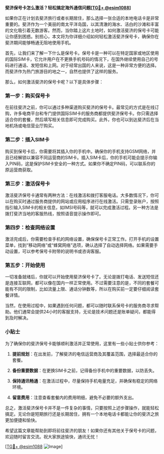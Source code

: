**斐济保号卡怎么激活？轻松搞定海外通信问题[[TG💪+ @esim1088](https://t.me/s/esim1088)]**

如果你正在计划去斐济旅行或者长期居住，那么选择一张合适的本地电话卡是非常重要的。斐济作为一个美丽的南太平洋岛国，以其清澈的海水、洁白的沙滩和丰富的文化吸引着无数游客。然而，当你踏上这片土地时，如何激活斐济的保号卡可能让你感到困惑。别担心，本文将为你详细介绍如何轻松激活斐济保号卡，确保你在斐济期间能够畅通无阻地使用手机。

首先，让我们来了解一下什么是保号卡。保号卡是一种可以在特定国家或地区使用的国际SIM卡，它允许用户在不更换手机号码的情况下，在国外继续使用自己的号码进行通话、发短信和上网。对于经常出国的人来说，这是一种非常方便的选择。而斐济作为热门旅游目的地之一，自然也提供了这样的服务。

那么，如何激活斐济的保号卡呢？以下是具体步骤：

### 第一步：购买保号卡

在前往斐济之前，你可以通过多种渠道购买斐济的保号卡。最常见的方式是在线订购，许多电商平台和专门提供国际SIM卡的服务商都提供斐济保号卡。你只需选择适合你的套餐，然后填写相关信息即可完成购买。此外，你也可以到达斐济后在当地机场或电信营业厅购买。

### 第二步：插入SIM卡

购买到保号卡后，你需要将其插入你的手机中。确保你的手机支持GSM网络，并且已经解锁以兼容不同运营商的SIM卡。插入SIM卡后，你的手机可能会提示你输入PIN码，这是保护SIM卡安全的一种方式。如果你不确定PIN码，可以联系你的原运营商获取。

### 第三步：激活保号卡

激活斐济保号卡通常有两种方法：在线激活和拨打客服电话。大多数情况下，你可以在购买时通过服务商提供的网站或应用程序进行在线激活。只需登录账户，按照指引输入SIM卡的相关信息，如IMSI号码等，就可以完成激活过程。另一种方法是拨打斐济当地的客服热线，按照语音提示操作即可。

### 第四步：检查网络设置

激活完成后，你需要检查手机的网络设置，确保保号卡正常工作。打开手机的设置菜单，找到“移动网络”或“蜂窝网络”选项，确认选择了自动选择网络。如果需要手动设置，可以参考保号卡附带的说明书或咨询客服。

### 第五步：开始使用

一切准备就绪后，你就可以开始使用斐济保号卡了。无论是拨打电话、发送短信还是连接互联网，都可以像在国内一样正常使用。不过需要注意的是，不同的套餐可能有不同的限制，比如流量上限、通话分钟数等，所以在购买前一定要仔细阅读套餐详情。

当然，在使用过程中，如果遇到任何问题，都可以随时联系保号卡的服务商寻求帮助。他们通常会提供24小时的客服支持，无论是技术问题还是账单疑问，都能得到及时解决。

### 小贴士

为了确保你的斐济保号卡能够顺利激活并正常使用，这里有一些小贴士供你参考：

1. **提前规划**：在出发前，了解斐济的电信运营商及其覆盖范围，选择最适合你的套餐。
   
2. **备份重要数据**：在更换SIM卡之前，记得备份手机中的重要数据，以防丢失。

3. **保持通讯畅通**：在激活过程中，尽量保持手机电量充足，并确保有稳定的网络环境。

4. **留意费用**：注意查看套餐内的费用明细，避免不必要的额外支出。

总之，激活斐济保号卡并不是一件复杂的事情，只要按照上述步骤操作，就能轻松搞定。无论你是短期旅行还是长期居住，拥有一个本地电话卡都能让你的斐济之旅更加便捷和愉快。

希望这篇文章能帮助到即将前往斐济的朋友！如果你还有其他关于保号卡的问题，欢迎随时留言交流。祝大家旅途愉快，通讯无忧！

[[TG💪+ @esim1088](https://t.me/s/esim1088) ![Image](https://i.postimg.cc/4NQfJmqS/Snipaste-2025-05-13-00-14-12.png)]